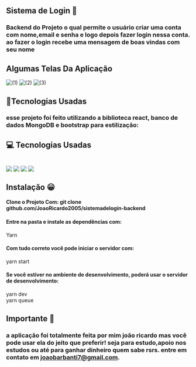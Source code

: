 ## Sistema de Login 📱

### Backend do Projeto o qual permite o usuário criar uma conta com nome,email e senha e logo depois fazer login nessa conta. ao fazer o login recebe uma mensagem de boas vindas com seu nome
## Algumas Telas Da Aplicação
![(1)](https://user-images.githubusercontent.com/92438875/206585753-6ac88e36-60b4-4437-81b1-bdfa966f46af.png)
![(2)](https://user-images.githubusercontent.com/92438875/206585785-f3eea816-b0ec-48f1-b47c-365795928bd7.png)
![(3)](https://user-images.githubusercontent.com/92438875/206585820-a9889cb9-c85c-47e0-9cea-76598a74a9e0.png)





## 🚀Tecnologias Usadas


### esse projeto foi feito utilizando a biblioteca react, banco de dados MongoDB e bootstrap para estilização:

## 💻 Tecnologias Usadas
<div style="display: inline_block"><br/>
<img align="center" src="https://img.shields.io/badge/JavaScript-323330?style=for-the-badge&logo=javascript&logoColor=F7DF1E">
<img align="center" src="https://img.shields.io/badge/Node.js-43853D?style=for-the-badge&logo=node.js&logoColor=white">
<img align="center" src="https://img.shields.io/badge/React-20232A?style=for-the-badge&logo=react&logoColor=61DAFB">
<img align="center" src="https://img.shields.io/badge/MongoDB-4EA94B?style=for-the-badge&logo=mongodb&logoColor=white">
</div>

## Instalação 😀 

#### Clone o Projeto Com: git clone github.com/JoaoRicardo2005/sistemadelogin-backend </br>

#### Entre na pasta e instale as dependências com: 
 Yarn
#### Com tudo correto você pode iniciar o servidor com:
yarn start
#### Se você estiver no ambiente de desenvolvimento, poderá usar o servidor de desenvolvimento:
yarn dev</br>
yarn queue
## Importante 💛

### a aplicação foi totalmente feita por mim joão ricardo mas você pode usar ela do jeito que preferir! seja para estudo,apoio nos estudos ou até para ganhar dinheiro quem sabe rsrs. entre em contato em joaobarbanti7@gmail.com.
</div>
